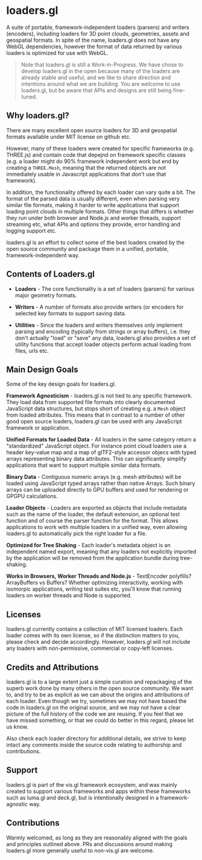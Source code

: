 # loaders.gl

A suite of portable, framework-independent loaders (parsers) and writers (encoders), including loaders for 3D point clouds, geometries, assets and geospatial formats. In spite of the name, loaders.gl does not have any WebGL dependencies, however the format of data returned by various loaders is optimized for use with WebGL.

> Note that loaders.gl is still a Work-in-Progress. We have chose to develop loaders.gl in the open because many of the loaders are already stable and useful, and we like to share direction and intentions around what we are building. You are welcome to use loaders.gl, but be aware that APIs and designs are still being fine-tuned.

## Why loaders.gl?

There are many excellent open source loaders for 3D and geospatial formats available under MIT license on github etc.

However, many of these loaders were created for specific frameworks (e.g. THREE.js) and contain code that depejnd on framework specific classes (e.g. a loader might do 90% framework independent work but end by creating a `THREE.Mesh`, meaning that the returned objects are not immediately usable in Javascript applications that don't use that framework).

In addition, the functionality offered by each loader can vary quite a bit. The format of the parsed data is usually different, even when parsing very similar file formats, making it harder to write applications that support loading point clouds in multiple formats. Other things that differs is whether they run under both browser and Node.js and worker threads, support streaming etc, what APIs and options they provide, error handling and logging support etc.

loaders.gl is an effort to collect some of the best loaders created by the open source community and package them in a unified, portable, framework-independent way.

## Contents of Loaders.gl

- **Loaders** - The core functionality is a set of loaders (parsers) for various major geometry formats.

- **Writers** - A number of formats also provide writers (or encoders for selected key formats to support saving data.

- **Utilities** - Since the loaders and writers themselves only implement parsing and encoding (typically from strings or array buffers), i.e. they don't actually "load" or "save" any data, loaders.gl also provides a set of utility functions that accept loader objects perform actual loading from files, urls etc.

## Main Design Goals

Some of the key design goals for loaders.gl.

**Framework Agnosticism** - loaders.gl is not tied to any specific framework. They load data from supported file formats into clearly documented JavaScript data structures, but stops short of creating e.g. a `Mesh` object from loaded attributes. This means that in contrast to a number of other good open source loaders, loaders.gl can be used with any JavaScript framework or application.

**Unified Formats for Loaded Data** - All loaders in the same category return a "standardized" JavaScript object. For instance point cloud loaders use a header key-value map and a map of glTF2-style accessor objecs with typed arrays representing binary data attributes. This can significantly simplify applications that want to support multiple similar data formats.

**Binary Data** - Contiguous numeric arrays (e.g. mesh attributes) will be loaded using JavaScript typed arrays rather than native Arrays. Such binary arrays can be uploaded directly to GPU buffers and used for rendering or GPGPU calculations.

**Loader Objects** - Loaders are exported as objects that include metadata such as the name of the loader, the default extension, an optional test function and of course the parser function for the format. This allows applications to work with multiple loaders in a unified way, even allowing loaders.gl to automatically pick the right loader for a file.

**Optimized for Tree Shaking** - Each loader's metadata object is an independent named export, meaning that any loaders not explicitly imported by the application will be removed from the application bundle during tree-shaking.

**Works in Browsers, Worker Threads and Node.js** - TextEncoder polyfills? ArrayBuffers vs Buffers? Whether optimizing interactivity, working with isomorpic applications, writing test suites etc, you'll know that running loaders on worker threads and Node is supported.

## Licenses

loaders.gl currently contains a collection of MIT licensed loaders. Each loader comes with its own license, so if the distinction matters to you, please check and decide accordingly. However, loaders.gl will not include any loaders with non-permissive, commercial or copy-left licenses.

## Credits and Attributions

loaders.gl is to a large extent just a simple curation and repackaging of the superb work done by many others in the open source community. We want to, and try to be as explicit as we can about the origins and attributions of each loader. Even though we try, sometimes we may not have based the code in loaders.gl on the original source, and we may not have a clear picture of the full history of the code we are reusing. If you feel that we have missed something, or that we could do better in this regard, please let us know.

Also check each loader directory for additional details, we strive to keep intact any comments inside the source code relating to authorship and contributions.

## Support

loaders.gl is part of the vis.gl framework ecosystem, and was mainly created to support various frameworks and apps within these frameworks such as luma.gl and deck.gl, but is intentionally designed in a framework-agnostic way.

## Contributions

Warmly welcomed, as long as they are reasonably aligned with the goals and principles outlined above. PRs and discussions around making loaders.gl more generally useful to non-vis.gl are welcome.
